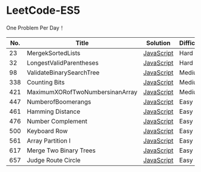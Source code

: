 # LeetCode-ES5

One Problem Per Day！

| No. | Title | Solution | Difficulty |
| --- | --- | ------ | ------ |
| 23 | MergekSortedLists | [JavaScript](./23.MergekSortedLists.js) | Hard |
| 32 | LongestValidParentheses | [JavaScript](./32.LongestValidParentheses.js) | Hard |
| 98 | ValidateBinarySearchTree | [JavaScript](./98.ValidateBinarySearchTree.js) | Medium |
| 338 | Counting Bits | [JavaScript](./338.CountingBits.js) | Medium |
| 421 | MaximumXORofTwoNumbersinanArray | [JavaScript](./421.MaximumXORofTwoNumbersinanArray.js) | Medium |
| 447 | NumberofBoomerangs | [JavaScript](./447.NumberofBoomerangs.js) | Easy |
| 461 | Hamming Distance | [JavaScript](./461.HammingDistance.js) | Easy |
| 476 | Number Complement | [JavaScript](./476.NumberComplement.js) | Easy |
| 500 | Keyboard Row | [JavaScript](./500.KeyboardRow.js) | Easy |
| 561 | Array Partition I | [JavaScript](./561.ArrayPartitionI.js) | Easy |
| 617 | Merge Two Binary Trees | [JavaScript](./617.MergeTwoBinaryTrees.js) | Easy |
| 657 | Judge Route Circle | [JavaScript](./657.JudgeRouteCircle.js) | Easy |
